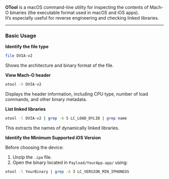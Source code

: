 **OTool** is a macOS command-line utility for inspecting the contents of Mach-O binaries (the executable format used in macOS and iOS apps).  
It’s especially useful for reverse engineering and checking linked libraries.

---

### Basic Usage 

**Identify the file type**
```bash
file DVIA-v2
```

Shows the architecture and binary format of the file.

**View Mach-O header**
```bash
otool -h DVIA-v2
```

Displays the header information, including CPU type, number of load commands, and other binary metadata.

**List linked libraries**
```bash
otool -l DVIA-v2 | grep -A 5 LC_LOAD_DYLIB | grep name
```

This extracts the names of dynamically linked libraries.


**Identify the Minimum Supported iOS Version**

Before choosing the device:

1. Unzip the `.ipa` file.
2. Open the binary located in `Payload/YourApp.app/` using:
```bash
otool -l YourBinary | grep -A 3 LC_VERSION_MIN_IPHONEOS
```